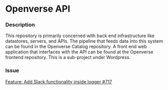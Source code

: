 # Openverse API

### Description

This repository is primarily concerned with back end infrastructure like datastores, servers, and APIs. The pipeline that feeds data into this system can be found in the Openverse Catalog repository. A front end web application that interfaces with the API can be found at the Openverse frontend repository. This is a sub-project under Wordpress.

### Issue

[Feature: Add Slack functionality inside logger #717](https://github.com/WordPress/openverse-api/issues/717)
